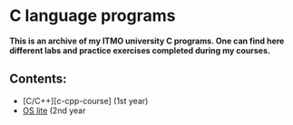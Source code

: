 # C language programs

**This is an archive of my ITMO university C programs. One can find here different labs and practice exercises completed during my courses.**
## Contents:
- [C/C++][c-cpp-course] (1st year)
- [OS lite](os-course) (2nd year
